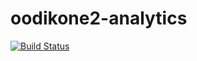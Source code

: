 # oodikone2-analytics

[![Build Status](https://travis-ci.org/UniversityOfHelsinkiCS/oodikone2-analytics.svg?branch=master)](https://travis-ci.org/UniversityOfHelsinkiCS/oodikone2-analytics)

